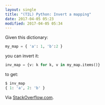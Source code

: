 ```yaml
---
layout: single
title: "(TIL) Python: Invert a mapping"
date: 2017-04-05 05:23
modified: 2017-04-05 05:34
---
```


Given this dictionary:

```python
my_map = { 'a': 1, 'b':2 }
```

you can invert it:

```python
inv_map = {v: k for k, v in my_map.items()}
```

to get:

```python
$ inv_map
{ 1: 'a', 2: 'b' }
```

Via [StackOverflow.com](https://stackoverflow.com/q/483666/1257318).
